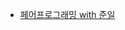 - [페어프로그래밍 with 준일](https://github.com/eyabc/js-todo-list-step1/wiki/%ED%8E%98%EC%96%B4%ED%94%84%EB%A1%9C%EA%B7%B8%EB%9E%98%EB%B0%8D-with-%EC%A4%80%EC%9D%BC)
